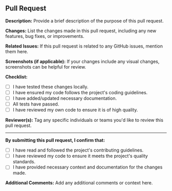 ## Pull Request

**Description:**
Provide a brief description of the purpose of this pull request.

**Changes:**
List the changes made in this pull request, including any new features, bug fixes, or improvements.

**Related Issues:**
If this pull request is related to any GitHub issues, mention them here.

**Screenshots (if applicable):**
If your changes include any visual changes, screenshots can be helpful for review.

**Checklist:**
- [ ] I have tested these changes locally.
- [ ] I have ensured my code follows the project's coding guidelines.
- [ ] I have added/updated necessary documentation.
- [ ] All tests have passed.
- [ ] I have reviewed my own code to ensure it is of high quality.

**Reviewer(s):**
Tag any specific individuals or teams you'd like to review this pull request.

---

**By submitting this pull request, I confirm that:**
- [ ] I have read and followed the project's contributing guidelines.
- [ ] I have reviewed my code to ensure it meets the project's quality standards.
- [ ] I have provided necessary context and documentation for the changes made.

**Additional Comments:**
Add any additional comments or context here.
